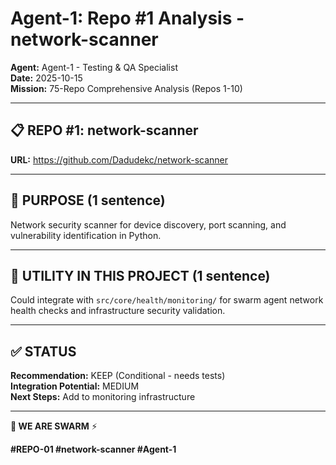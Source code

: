 # Agent-1: Repo #1 Analysis - network-scanner

**Agent:** Agent-1 - Testing & QA Specialist  
**Date:** 2025-10-15  
**Mission:** 75-Repo Comprehensive Analysis (Repos 1-10)

---

## 📋 REPO #1: network-scanner

**URL:** https://github.com/Dadudekc/network-scanner

---

## 🎯 PURPOSE (1 sentence)

Network security scanner for device discovery, port scanning, and vulnerability identification in Python.

---

## 🔧 UTILITY IN THIS PROJECT (1 sentence)

Could integrate with `src/core/health/monitoring/` for swarm agent network health checks and infrastructure security validation.

---

## ✅ STATUS

**Recommendation:** KEEP (Conditional - needs tests)  
**Integration Potential:** MEDIUM  
**Next Steps:** Add to monitoring infrastructure

---

**🐝 WE ARE SWARM** ⚡

**#REPO-01 #network-scanner #Agent-1**

